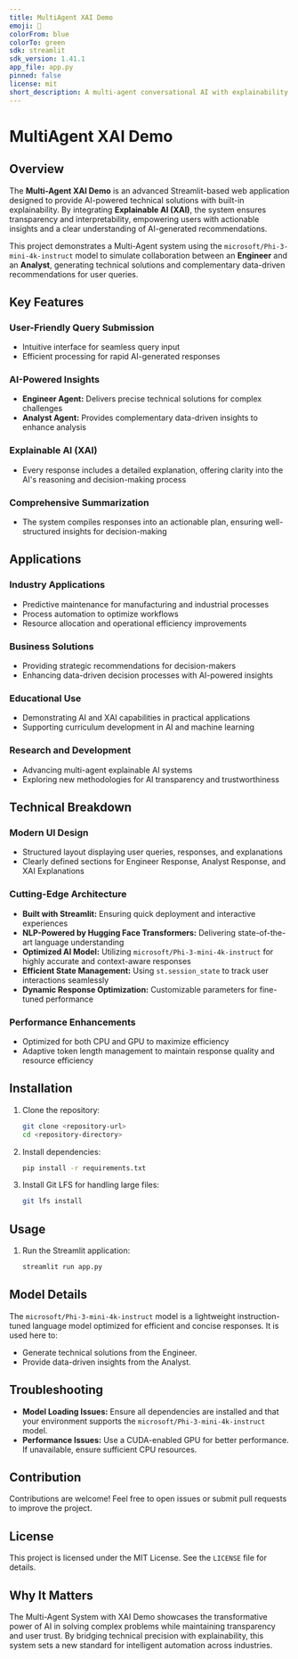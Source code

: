 ```yaml
---
title: MultiAgent XAI Demo
emoji: 🤖
colorFrom: blue
colorTo: green
sdk: streamlit
sdk_version: 1.41.1
app_file: app.py
pinned: false
license: mit
short_description: A multi-agent conversational AI with explainability.
---
```


# MultiAgent XAI Demo

## Overview
The **Multi-Agent XAI Demo** is an advanced Streamlit-based web application designed to provide AI-powered technical solutions with built-in explainability. By integrating **Explainable AI (XAI)**, the system ensures transparency and interpretability, empowering users with actionable insights and a clear understanding of AI-generated recommendations.

This project demonstrates a Multi-Agent system using the `microsoft/Phi-3-mini-4k-instruct` model to simulate collaboration between an **Engineer** and an **Analyst**, generating technical solutions and complementary data-driven recommendations for user queries.

## Key Features

### User-Friendly Query Submission
- Intuitive interface for seamless query input
- Efficient processing for rapid AI-generated responses

### AI-Powered Insights
- **Engineer Agent:** Delivers precise technical solutions for complex challenges
- **Analyst Agent:** Provides complementary data-driven insights to enhance analysis

### Explainable AI (XAI)
- Every response includes a detailed explanation, offering clarity into the AI's reasoning and decision-making process

### Comprehensive Summarization
- The system compiles responses into an actionable plan, ensuring well-structured insights for decision-making

## Applications

### Industry Applications
- Predictive maintenance for manufacturing and industrial processes
- Process automation to optimize workflows
- Resource allocation and operational efficiency improvements

### Business Solutions
- Providing strategic recommendations for decision-makers
- Enhancing data-driven decision processes with AI-powered insights

### Educational Use
- Demonstrating AI and XAI capabilities in practical applications
- Supporting curriculum development in AI and machine learning

### Research and Development
- Advancing multi-agent explainable AI systems
- Exploring new methodologies for AI transparency and trustworthiness

## Technical Breakdown

### Modern UI Design
- Structured layout displaying user queries, responses, and explanations
- Clearly defined sections for Engineer Response, Analyst Response, and XAI Explanations

### Cutting-Edge Architecture
- **Built with Streamlit:** Ensuring quick deployment and interactive experiences
- **NLP-Powered by Hugging Face Transformers:** Delivering state-of-the-art language understanding
- **Optimized AI Model:** Utilizing `microsoft/Phi-3-mini-4k-instruct` for highly accurate and context-aware responses
- **Efficient State Management:** Using `st.session_state` to track user interactions seamlessly
- **Dynamic Response Optimization:** Customizable parameters for fine-tuned performance

### Performance Enhancements
- Optimized for both CPU and GPU to maximize efficiency
- Adaptive token length management to maintain response quality and resource efficiency

## Installation

1. Clone the repository:
   ```bash
   git clone <repository-url>
   cd <repository-directory>
   ```

2. Install dependencies:
   ```bash
   pip install -r requirements.txt
   ```

3. Install Git LFS for handling large files:
   ```bash
   git lfs install
   ```

## Usage

1. Run the Streamlit application:
   ```bash
   streamlit run app.py
   ```

## Model Details
The `microsoft/Phi-3-mini-4k-instruct` model is a lightweight instruction-tuned language model optimized for efficient and concise responses. It is used here to:
- Generate technical solutions from the Engineer.
- Provide data-driven insights from the Analyst.

## Troubleshooting

- **Model Loading Issues:** Ensure all dependencies are installed and that your environment supports the `microsoft/Phi-3-mini-4k-instruct` model.
- **Performance Issues:** Use a CUDA-enabled GPU for better performance. If unavailable, ensure sufficient CPU resources.

## Contribution
Contributions are welcome! Feel free to open issues or submit pull requests to improve the project.

## License
This project is licensed under the MIT License. See the `LICENSE` file for details.

## Why It Matters
The Multi-Agent System with XAI Demo showcases the transformative power of AI in solving complex problems while maintaining transparency and user trust. By bridging technical precision with explainability, this system sets a new standard for intelligent automation across industries.
